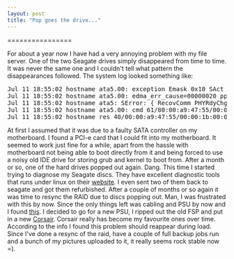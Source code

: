 ```yaml
---
layout: post
title: "Pop goes the drive..."
---
```


================

For about a year now I have had a very annoying problem with my file server. One of the two Seagate drives simply disappeared from time to time. It was never the same one and I couldn't tell what pattern the disappearances followed. The system log looked something like:

<pre>
Jul 11 18:55:02 hostname ata5.00: exception Emask 0x10 SAct 0x1 SErr 0x190002 action 0xe frozen
Jul 11 18:55:02 hostname ata5.00: edma_err_cause=00000020 pp_flags=00000003, SError=00180000
Jul 11 18:55:02 hostname ata5: SError: { RecovComm PHYRdyChg 10B8B Dispar }
Jul 11 18:55:02 hostname ata5.00: cmd 61/80:00:a9:47:55/00:00:1b:00:00/40 tag 0 ncq 65536 out
Jul 11 18:55:02 hostname res 40/00:00:a9:47:55/00:00:1b:00:00/40 Emask 0x10 (ATA bus error
</pre>

At first I assumed that it was due to a faulty SATA controller on my motherboard. I found a PCI-e card that I could fit into my motherboard. It seemed to work just fine for a while, apart from the hassle with motherboard not being able to boot directly from it and being forced to use a noisy old IDE drive for storing grub and kernel to boot from.
After a month or so, one of the hard drives popped out again. Dang. This time I started trying to diagnose my Seagate discs. They have excellent diagnostic tools that runs under linux on their <a href="http://www.seagate.com">website</a>. I even sent two of them back to seagate and got them refurbished. 
After a couple of months or so again it was time to resync the RAID due to discs popping out. Man, I was frustrated with this by now. Since the only things left was cabling and PSU by now and I found <a href="http://marc.info/?l=linux-ide&m=121519742526938&w=2">this</a>. I decided to go for a new PSU,  I ripped out the old FSP and put in a new <a href="http://www.corsair.com/products/vx/default.aspx">Corsair</a>. Corsair really has become my favourite ones over time. 
According to the info I found this problem should reappear during load. Since I've done a resync of the raid, have a couple of full backup jobs run and a bunch of my pictures uploaded to it, it really seems rock stable now =). 